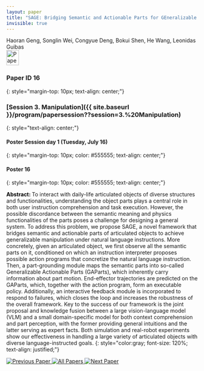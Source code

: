 ```yaml
---
layout: paper
title: "SAGE: Bridging Semantic and Actionable Parts for GEneralizable Articulated-Object Manipulation under Language Instructions"
invisible: true
---
```

<div class="paper-authors">
<div class="paper-author-box">
    <div class="paper-author-name">Haoran Geng, Songlin Wei, Congyue Deng, Bokui Shen, He Wang, Leonidas Guibas</div>
    <div class="paper-author-uni"></div>
</div>

</div><div class="paper-pdf">
                <div> <a href="https://enriquecoronadozu.github.io/rssproceedings2024/rss20/p016.pdf"><img src="{{ site.baseurl }}/images/paper_link.png" alt="Paper Website" width = "33"  height = "40"/></a> </div>
                </div>

### Paper ID 16
{: style="margin-top: 10px; text-align: center;"}

### [Session 3. Manipulation]({{ site.baseurl }}/program/papersession??session=3.%20Manipulation)
{: style="text-align: center;"}

#### Poster Session day 1 (Tuesday, July 16)
{: style="margin-top: 10px; color: #555555; text-align: center;"}

#### Poster 16
{: style="margin-top: 10px; color: #555555; text-align: center;"}

<b style="color: black;">Abstract: </b>To interact with daily-life articulated objects of diverse structures and functionalities, understanding the object parts plays a central role in both user instruction comprehension and task execution.
 However, the possible discordance between the semantic meaning and physics functionalities of the parts poses a challenge for designing a general system.
 To address this problem, we propose SAGE, a novel framework that bridges semantic and actionable parts of articulated objects to achieve generalizable manipulation under natural language instructions.
 More concretely, given an articulated object, we first observe all the semantic parts on it, conditioned on which an instruction interpreter proposes possible action programs that concretize the natural language instruction. Then, a part-grounding module maps the semantic parts into so-called Generalizable Actionable Parts (GAParts), which inherently carry information about part motion. End-effector trajectories are predicted on the GAParts, which, together with the action program, form an executable policy. Additionally, an interactive feedback module is incorporated to respond to failures, which closes the loop and increases the robustness of the overall framework.
 Key to the success of our framework is the joint proposal and knowledge fusion between a large vision-language model (VLM) and a small domain-specific model for both context comprehension and part perception, with the former providing general intuitions and the latter serving as expert facts.
 Both simulation and real-robot experiments show our effectiveness in handling a large variety of articulated objects with diverse language-instructed goals.
{: style="color:gray; font-size: 120%; text-align: justified;"}


<div class="paper-menu">
<a href="{{ site.baseurl }}/program/papers/015/"> <img src="{{ site.baseurl }}/images/previous_paper_icon.png" alt="Previous Paper" title="Previous Paper"/> </a>
<a href="{{ site.baseurl }}/program/papers"><img src="{{ site.baseurl }}/images/overview_icon.png" alt="All Papers" title="All Papers"/> </a>
<a href="{{ site.baseurl }}/program/papers/017/"> <img src="{{ site.baseurl }}/images/next_paper_icon.png" alt="Next Paper" title="Next Paper"/> </a>

</div>
